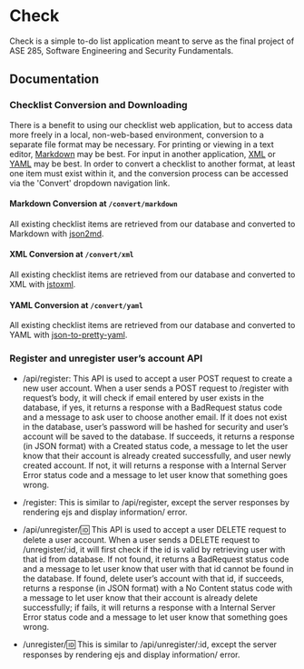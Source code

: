 # Check

Check is a simple to-do list application meant to serve as the final project of ASE 285, Software Engineering and 
Security Fundamentals. 

## Documentation

### Checklist Conversion and Downloading

There is a benefit to using our checklist web application, but to access data more freely in a local, non-web-based
environment, conversion to a separate file format may be necessary. For printing or viewing in a text editor,
[Markdown](https://en.wikipedia.org/wiki/Markdown) may be best. For input in another application, [XML](https://en.wikipedia.org/wiki/XML)
or [YAML](https://en.wikipedia.org/wiki/YAML) may be best. In order to convert a checklist to another format, at least
one item must exist within it, and the conversion process can be accessed via the 'Convert' dropdown navigation link.

#### Markdown Conversion at `/convert/markdown`

All existing checklist items are retrieved from our database and converted to Markdown with [json2md](https://github.com/IonicaBizau/json2md).

#### XML Conversion at `/convert/xml`

All existing checklist items are retrieved from our database and converted to XML with [jstoxml](https://github.com/davidcalhoun/jstoxml).

#### YAML Conversion at `/convert/yaml`

All existing checklist items are retrieved from our database and converted to YAML with [json-to-pretty-yaml](https://github.com/alexcrist/json-to-pretty-yaml).

### Register and unregister user’s account API

- /api/register: This API is used to accept a user POST request to create a new user account. When a user sends a POST request to /register with request’s body, it will check if email entered by user exists in the database, if yes, it returns a response with a BadRequest status code and a message to ask user to choose another email. If it does not exist in the database, user’s password will be hashed for security and user’s account will be saved to the database. If succeeds, it returns a response (in JSON format) with a Created status code, a message to let the user know that their account is already created successfully, and user newly created account. If not, it will returns a response with a Internal Server Error status code and a message to let user know that something goes wrong.

- /register: This is similar to /api/register, except the server responses by rendering ejs and display information/ error.

- /api/unregister/:id: This API is used to accept a user DELETE request to delete a user account. When a user sends a DELETE request to /unregister/:id, it will first check if the id is valid by retrieving user with that id from database. If not found, it returns a BadRequest status code and a message to let user know that user with that id cannot be found in the database. If found, delete user’s account with that id, if succeeds, returns a response (in JSON format) with a No Content status code with a message to let user know that their account is already delete successfully; if fails, it will returns a response with a Internal Server Error status code and a message to let user know that something goes wrong.

- /unregister/:id: This is similar to /api/unregister/:id, except the server responses by rendering ejs and display information/ error.
